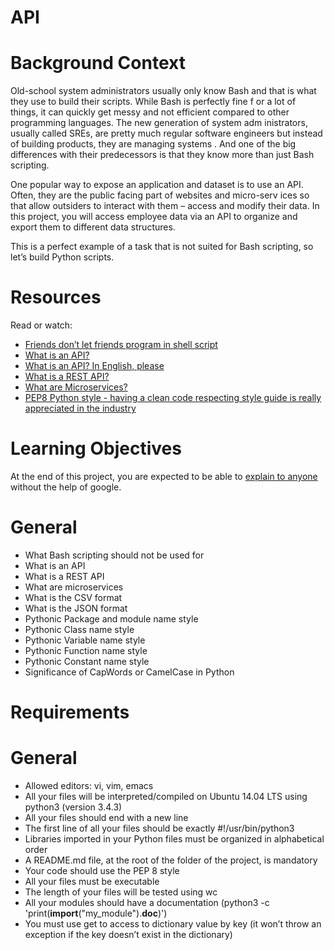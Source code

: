 # API
# Background Context                                                                                                                    
Old-school system administrators usually only know Bash and that is what they use to build their scripts. While Bash is perfectly fine f
or a lot of things, it can quickly get messy and not efficient compared to other programming languages. The new generation of system adm
inistrators, usually called SREs, are pretty much regular software engineers but instead of building products, they are managing systems
. And one of the big differences with their predecessors is that they know more than just Bash scripting.                               

One popular way to expose an application and dataset is to use an API. Often, they are the public facing part of websites and micro-serv
ices so that allow outsiders to interact with them – access and modify their data. In this project, you will access employee data via an
 API to organize and export them to different data structures.                                                                          

This is a perfect example of a task that is not suited for Bash scripting, so let’s build Python scripts.                               

# Resources                                                                                                                             
Read or watch:                                                                                                                          
* <a href = "https://www.turnkeylinux.org/blog/friends-dont-let-friends-program-shell-script">Friends don’t let friends program in shell
 script</a>                                                                                                                             
* <a href = "https://www.webopedia.com/definitions/api/">What is an API?</a>                                                            
* <a href = "https://www.freecodecamp.org/news/what-is-an-api-in-english-please-b880a3214a82/">What is an API? In English, please</a>   
* <a href = "https://www.sitepoint.com/rest-api/">What is a REST API?</a>
* <a href = "https://smartbear.com/solutions/microservices/">What are Microservices?</a>
* <a href = "https://peps.python.org/pep-0008/">PEP8 Python style - having a clean code respecting style guide is really appreciated in the industry</a>

# Learning Objectives
At the end of this project, you are expected to be able to <a href = "https://fs.blog/feynman-learning-technique/">explain to anyone</a> without the help of google.

# General
* What Bash scripting should not be used for
* What is an API
* What is a REST API
* What are microservices
* What is the CSV format
* What is the JSON format
* Pythonic Package and module name style
* Pythonic Class name style
* Pythonic Variable name style
* Pythonic Function name style
* Pythonic Constant name style
* Significance of CapWords or CamelCase in Python

# Requirements
# General
* Allowed editors: vi, vim, emacs
* All your files will be interpreted/compiled on Ubuntu 14.04 LTS using python3 (version 3.4.3)
* All your files should end with a new line
* The first line of all your files should be exactly #!/usr/bin/python3
* Libraries imported in your Python files must be organized in alphabetical order
* A README.md file, at the root of the folder of the project, is mandatory
* Your code should use the PEP 8 style
* All your files must be executable
* The length of your files will be tested using wc
* All your modules should have a documentation (python3 -c 'print(__import__("my_module").__doc__)')
* You must use get to access to dictionary value by key (it won’t throw an exception if the key doesn’t exist in the dictionary)
